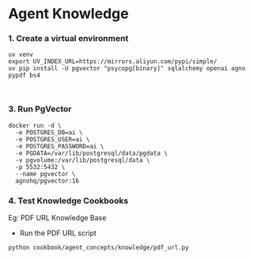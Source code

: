 # Agent Knowledge
 
### 1. Create a virtual environment

```shell
uv venv
export UV_INDEX_URL=https://mirrors.aliyun.com/pypi/simple/
uv pip install -U pgvector "psycopg[binary]" sqlalchemy openai agno pypdf bs4

 
``` 

### 3. Run PgVector

```shell
docker run -d \
  -e POSTGRES_DB=ai \
  -e POSTGRES_USER=ai \
  -e POSTGRES_PASSWORD=ai \
  -e PGDATA=/var/lib/postgresql/data/pgdata \
  -v pgvolume:/var/lib/postgresql/data \
  -p 5532:5432 \
  --name pgvector \
  agnohq/pgvector:16
```

### 4. Test Knowledge Cookbooks

Eg: PDF URL Knowledge Base

- Run the PDF URL script

```shell
python cookbook/agent_concepts/knowledge/pdf_url.py
```
